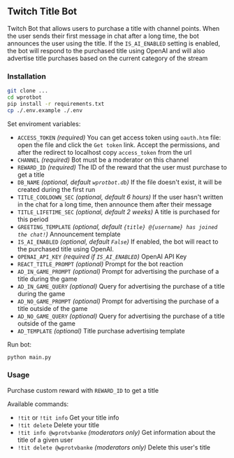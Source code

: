 ## Twitch Title Bot

Twitch Bot that allows users to purchase a title with channel points. When the user sends their first message in chat after a long time, the bot announces the user using the title. If the `IS_AI_ENABLED` setting is enabled, the bot will respond to the purchased title using OpenAI and will also advertise title purchases based on the current category of the stream

### Installation

```sh
git clone ...
cd wprotbot
pip install -r requirements.txt
cp ./.env.example ./.env
```

Set enviroment variables:
* `ACCESS_TOKEN` *(required)* You can get access token using `oauth.htm` file: open the file and click the `Get token` link. Accept the permissions, and after the redirect to localhost copy `access_token` from the url
* `CHANNEL` *(required)* Bot must be a moderator on this channel
* `REWARD_ID` *(required)* The ID of the reward that the user must purchase to get a title
* `DB_NAME` *(optional, default `wprotbot.db`)* If the file doesn't exist, it will be created during the first run
* `TITLE_COOLDOWN_SEC` *(optional, default 6 hours)* If the user hasn't written in the chat for a long time, then announce them after their message
* `TITLE_LIFETIME_SEC` *(optional, default 2 weeks)* A title is purchased for this period
* `GREETING_TEMPLATE` *(optional, default `{title} @{username} has joined the chat!`)* Announcement template
* `IS_AI_ENABLED` *(optional, default `False`)* If enabled, the bot will react to the purchased title using OpenAI.
* `OPENAI_API_KEY` *(required if `IS_AI_ENABLED`)* OpenAI API Key
* `REACT_TITLE_PROMPT` *(optional)* Prompt for the bot reaction
* `AD_IN_GAME_PROMPT` *(optional)* Prompt for advertising the purchase of a title during the game
* `AD_IN_GAME_QUERY` *(optional)* Query for advertising the purchase of a title during the game
* `AD_NO_GAME_PROMPT` *(optional)* Prompt for advertising the purchase of a title outside of the game
* `AD_NO_GAME_QUERY` *(optional)* Query for advertising the purchase of a title outside of the game
* `AD_TEMPLATE` *(optional)* Title purchase advertising template

Run bot:
```sh
python main.py
```

### Usage

Purchase custom reward with `REWARD_ID` to get a title

Available commands:
* `!tit` or `!tit info` Get your title info
* `!tit delete` Delete your title
* `!tit info @wprotvbanke` *(moderators only)* Get information about the title of a given user
* `!tit delete @wprotvbanke` *(moderators only)* Delete this user's title
